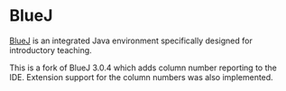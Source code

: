 BlueJ
=======
[BlueJ][bluej] is an integrated Java environment specifically designed for introductory teaching.

This is a fork of BlueJ 3.0.4 which adds column number reporting to the IDE. Extension support for the column numbers was also implemented.

[bluej]: http://www.bluej.org

